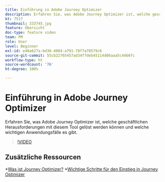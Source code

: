```yaml
---
title: Einführung in Adobe Journey Optimizer
description: Erfahren Sie, was Adobe Journey Optimizer ist, welche geschäftlichen Herausforderungen mit diesem Tool gelöst werden können und welche wichtigen Anwendungsfälle es gibt.
kt: 7517
thumbnail: 333745.jpg
feature: Übersicht
doc-type: feature video
team: PM
role: User
level: Beginner
exl-id: e48a627a-bd36-4084-a791-78f7a78579c6
source-git-commit: 55cb22765457ad34f7deb45114d06aaa5c4466fc
workflow-type: ht
source-wordcount: '76'
ht-degree: 100%

---
```


# Einführung in Adobe Journey Optimizer

Erfahren Sie, was Adobe Journey Optimizer ist, welche geschäftlichen Herausforderungen mit diesem Tool gelöst werden können und welche wichtigen Anwendungsfälle es gibt.

>[!VIDEO](https://video.tv.adobe.com/v/333745?quality=12)

## Zusätzliche Ressourcen

*[Was ist Journey Optimizer?](https://experienceleague.adobe.com/docs/journey-optimizer/using/get-started/get-started.html?lang=de)
*[Wichtige Schritte für den Einstieg in Journey Optimizer](https://experienceleague.adobe.com/docs/journey-optimizer/using/get-started/quick-start.html?lang=de)
